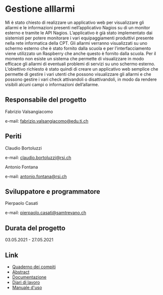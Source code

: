 # Gestione alllarmi

Mi è stato chiesto di realizzare un applicativo web per visualizzare gli allarmi e le informazioni presenti nell’applicativo Nagios su di un monitor esterno e tramite le API Nagios. L’applicativo è già stato implementato dai sistemisti per potere monitorare i vari equipaggiamenti produttivi presente nella rete informatica della CPT. Gli allarmi verranno visualizzati su uno schermo esterno che è stato fornito dalla scuola e per l’interfacciamento viene utilizzato un Raspberry che anche questo è fornito dalla scuola. Per il momento non esiste un sistema che permette di visualizzare in modo efficace gli allarmi di eventuali problemi di servizi su uno schermo esterno. L’obiettivo richiesto è stato quindi di creare un applicativo web semplice che permette di gestire i vari utenti che possono visualizzare gli allarmi e che possono gestire i vari check attivandoli o disattivandoli, in modo da rendere visibili alcuni campi o informazioni dell’allarme. 
## Responsabile del progetto

Fabrizio Valsangiacomo

e-mail: [fabrizio.valsangiacomo@edu.ti.ch](mailto:fabrizio.valsangiacomo@edu.ti.ch)

## Periti

Claudio Bortoluzzi

e-mail: [claudio.bortoluzzi@rsi.ch](mailto:claudio.bortoluzzi@rsi.ch)

Antonio Fontana

e-mail: [antonio.fontana@rsi.ch](mailto:antonio.fontana@rsi.ch)


## Sviluppatore e programmatore

Pierpaolo Casati

e-mail: [pierpaolo.casati@samtrevano.ch](mailto:pierpaolo.casati@samtrevano.ch)

## Durata del progetto

03.05.2021 - 27.05.2021

## Link
- [Quaderno dei compiti](2_QdC/QdC%20Pierpaolo%20Casati%20LPI%20%202021_lv.pdf)
- [Abstract](1_Abstract/Abstract_LPI_Casati.pdf)
- [Documentazione](3_Documentazione/Documentazione_LPI_Casati.pdf)
- [Diari di lavoro](4_Diari/)
- [Manuale d'uso](8_Manuali/Manuale%20d'uso%20raspberry.pdf)
